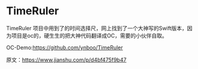 # TimeRuler
TimeRuler
项目中用到了的时间选择尺，网上找到了一个大神写的Swift版本，因为项目是oc的，硬生生的把大神代码翻译成OC，需要的小伙伴自取。

OC-Demo:https://github.com/ynboo/TimeRuler

原文：https://www.jianshu.com/p/d4bf475f9b47
